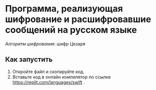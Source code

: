 # Программа, реализующая шифрование и расшифровавшие сообщений на русском языке

*Алгоритм шифрования:* шифр Цезаря

## Как запустить

1. Откройте файл и скопируйте код.
2. Вставьте код в онлайн компилятор по ссылке https://replit.com/languages/swift .

